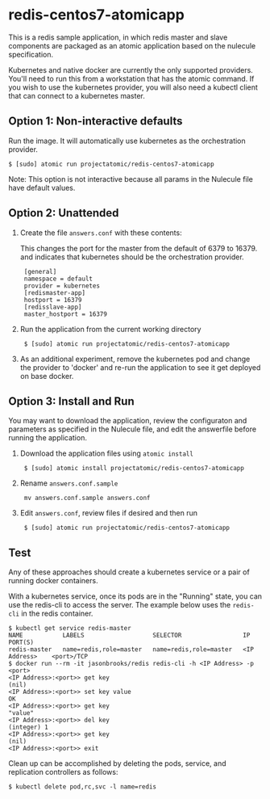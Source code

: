 # redis-centos7-atomicapp

This is a redis sample application, in which redis master and slave components are packaged as an atomic application based on the nulecule specification. 

Kubernetes and native docker are currently the only supported providers. You'll need to run this from a workstation that has the atomic command.  If you wish to use the kubernetes provider, you will also need a kubectl client that can connect to a kubernetes master.

## Option 1: Non-interactive defaults

Run the image. It will automatically use kubernetes as the orchestration provider.

    $ [sudo] atomic run projectatomic/redis-centos7-atomicapp

Note: This option is not interactive because all params in the Nulecule file have default values.

## Option 2: Unattended

1. Create the file `answers.conf` with these contents:

    This changes the port for the master from the default of 6379 to 16379. and indicates that kubernetes should be the orchestration provider.

        [general]
        namespace = default
        provider = kubernetes
        [redismaster-app]
        hostport = 16379
        [redisslave-app]
        master_hostport = 16379

1. Run the application from the current working directory

        $ [sudo] atomic run projectatomic/redis-centos7-atomicapp

1. As an additional experiment, remove the kubernetes pod and change the provider to 'docker' and re-run the application to see it get deployed on base docker.

## Option 3: Install and Run

You may want to download the application, review the configuraton and parameters as specified in the Nulecule file, and edit the answerfile before running the application.

1. Download the application files using `atomic install`

        $ [sudo] atomic install projectatomic/redis-centos7-atomicapp

1. Rename `answers.conf.sample`

        mv answers.conf.sample answers.conf

1. Edit `answers.conf`, review files if desired and then run

        $ [sudo] atomic run projectatomic/redis-centos7-atomicapp

## Test
Any of these approaches should create a kubernetes service or a pair of running docker containers. 

With a kubernetes service, once its pods are in the "Running" state, you can use the redis-cli to access the server.  The example below uses the `redis-cli` in the redis container.

```
$ kubectl get service redis-master
NAME           LABELS                   SELECTOR                 IP              PORT(S)
redis-master   name=redis,role=master   name=redis,role=master   <IP Address>    <port>/TCP
$ docker run --rm -it jasonbrooks/redis redis-cli -h <IP Address> -p <port>
<IP Address>:<port>> get key
(nil)
<IP Address>:<port>> set key value
OK
<IP Address>:<port>> get key
"value"
<IP Address>:<port>> del key
(integer) 1
<IP Address>:<port>> get key
(nil)
<IP Address>:<port>> exit
```

Clean up can be accomplished by deleting the pods, service, and replication controllers as follows:

    $ kubectl delete pod,rc,svc -l name=redis
